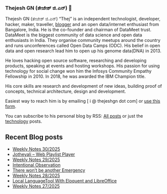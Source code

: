 ### Thejesh GN (ತೇಜೇಶ್ ಜಿ.ಎನ್) 👋

Thejesh GN (ತೇಜೇಶ್ ಜಿ.ಎನ್) “Thej” is an independent technologist, developer, hacker, maker, traveller, [blogger](https://thejeshgn.com/) and an open data/internet enthusiast from Bangalore, India. He is the co-founder and chairman of DataMeet trust. DataMeet is the biggest community of data science and open data enthusiasts in India. They organise community meetups around the country and runs unconferences called Open Data Camps (ODC). His belief in open data and open research lead him to open up his genome data(DNA) in 2013.

He loves hacking open source software, researching and developing products, speaking at events and hosting workshops. His passion for using technology for social change won him the Infosys Community Empathy Fellowship in 2010. In 2018, he was awarded the IBM Champion title.

His core skills are research and development of new ideas, building proof of concepts, technical architecture, design and development.

Easiest way to reach him is by emailing [ i @ thejeshgn dot com] or [use this form](https://thejeshgn.com/contact/).

You can subscribe to his personal blog by RSS: [All posts](https://feeds.thejeshgn.com/thejeshgn) or just the [technology](https://feeds.thejeshgn.com/technology) posts.

## Recent Blog posts
<!-- BLOG-POST-LIST:START -->
- [Weekly Notes 30/2025](https://thejeshgn.com/2025/07/25/weekly-notes-30-2025/)
- [Jotheyali – Web Playlist Player](https://thejeshgn.com/2025/07/24/jotheyali-web-playlist-player/)
- [Weekly Notes 29/2025](https://thejeshgn.com/2025/07/18/weekly-notes-29-2025/)
- [Intentional Observation](https://thejeshgn.com/2025/07/17/intentional-observation/)
- [There won’t be another Emergency](https://thejeshgn.com/2025/07/14/there-wont-be-another-emergency/)
- [Weekly Notes 28/2025](https://thejeshgn.com/2025/07/11/weekly-notes-28-2025/)
- [Local LanguageTool With Eloquent and LibreOffice](https://thejeshgn.com/2025/07/08/local-languagetool-with-eloquent-and-libreoffice/)
- [Weekly Notes 27/2025](https://thejeshgn.com/2025/07/04/weekly-notes-27-2025/)
<!-- BLOG-POST-LIST:END -->
